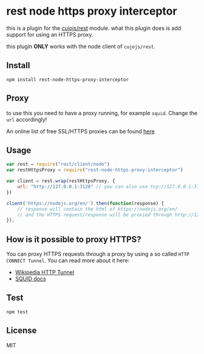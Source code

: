 # rest node https proxy interceptor

this is a plugin for the [cujojs/rest](https://github.com/cujojs/rest) module.
what this plugin does is add support for using an HTTPS proxy.

this plugin **ONLY** works with the node client of `cujojs/rest`.

## Install

```
npm install rest-node-https-proxy-interceptor
```

## Proxy

to use this you need to have a proxy running, for example `squid`. Change the `url` accordingly!

An online list of free SSL/HTTPS proxies can be found [here](https://www.sslproxies.org/)

## Usage

```javascript
var rest = require("rest/client/node")
var restHttpsProxy = require("rest-node-https-proxy-interceptor")

var client = rest.wrap(restHttpsProxy, {
    url: "http://127.0.0.1:3128" // you can also use tcp://127.0.0.1:3128
})

client('https://nodejs.org/en/').then(function(response) {
    // response will contain the html of https://nodejs.org/en/
    // and the HTTPS request/response will be proxied through http://127.0.0.1:3128
});
```

## How is it possible to proxy HTTPS?

You can proxy HTTPS requests through a proxy by using a so called `HTTP CONNECT Tunnel`. You can read more about it here:
- [Wikipedia HTTP Tunnel](https://en.wikipedia.org/wiki/HTTP_tunnel)
- [SQUID docs](http://wiki.squid-cache.org/Features/HTTPS)

## Test

```
npm test
```

## License

MIT

